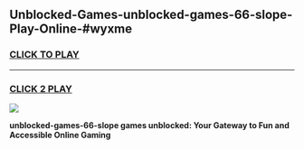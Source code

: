 
## Unblocked-Games-unblocked-games-66-slope-Play-Online-#wyxme
<h3>
<a href="https://premium.freeplayer.one?title=unblocked-games-66-slope&ref=27F">CLICK TO PLAY</a></h3>
<hr>

<h3>
<a href="https://premium.freeplayer.one?title=unblocked-games-66-slope&ref=27F">CLICK 2 PLAY</a>
  
</h3>

<a href="https://premium.freeplayer.one?title=unblocked-games-66-slope&ref=27F"><img src="https://clearcache.store/games.png"></a>


**unblocked-games-66-slope games unblocked: Your Gateway to Fun and Accessible Online Gaming**
